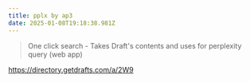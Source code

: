 ```yaml
---
title: pplx by ap3
date: 2025-01-08T19:18:38.981Z
---
```

    
> One click search - Takes Draft's contents and uses for perplexity query (web app)

https://directory.getdrafts.com/a/2W9
